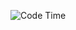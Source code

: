 ![Code Time](https://img.shields.io/endpoint?style=flat&url=https://codetime-api.datreks.com/badge/4464?logoColor=white%26project=%26recentMS=0%26showProject=false)
